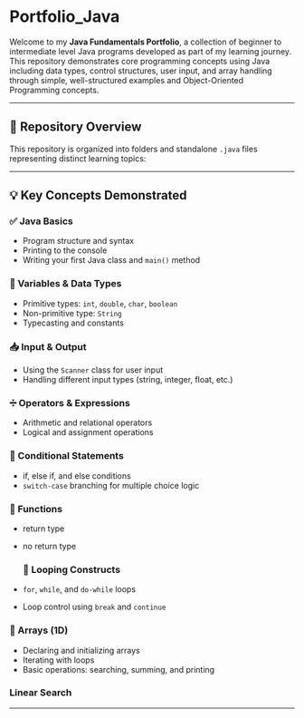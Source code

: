 # Portfolio_Java
Welcome to my **Java Fundamentals Portfolio**, a collection of beginner to intermediate level Java programs developed as part of my learning journey. This repository demonstrates core programming concepts using Java including data types, control structures, user input, and array handling through simple, well-structured examples and Object-Oriented Programming concepts.

---

## 📁 Repository Overview

This repository is organized into folders and standalone `.java` files representing distinct learning topics:


---

## 💡 Key Concepts Demonstrated

### ✅ Java Basics
- Program structure and syntax
- Printing to the console
- Writing your first Java class and `main()` method

### 🔢 Variables & Data Types
- Primitive types: `int`, `double`, `char`, `boolean`
- Non-primitive type: `String`
- Typecasting and constants

### 📥 Input & Output
- Using the `Scanner` class for user input
- Handling different input types (string, integer, float, etc.)

### ➗ Operators & Expressions
- Arithmetic and relational operators
- Logical and assignment operations

### 🔀 Conditional Statements
- if, else if, and else conditions
- `switch-case` branching for multiple choice logic

### 🔁 Functions
- return type
- no return type

  ### 🔁 Looping Constructs
- `for`, `while`, and `do-while` loops
- Loop control using `break` and `continue`

### 🧮 Arrays (1D)
- Declaring and initializing arrays
- Iterating with loops
- Basic operations: searching, summing, and printing


###  Linear Search
---


